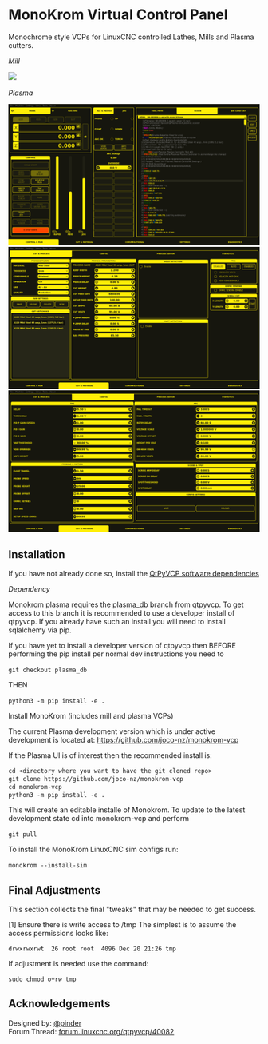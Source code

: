 # MonoKrom Virtual Control Panel

Monochrome style VCPs for LinuxCNC controlled Lathes, Mills and Plasma cutters.

*Mill*

![](docs/images/Web19201.png)


*Plasma*

![](docs/images/plasma/main.png)
![](docs/images/plasma/cut_material.png)
![](docs/images/plasma/cut_material_config.png)



## Installation


If you have not already done so, install the [QtPyVCP software dependencies](http://www.qtpyvcp.com/install/prerequisites.html#software-dependencies)

*Dependency*

Monokrom plasma requires the plasma_db branch from qtpyvcp.  To get access to this branch it is recommended to use a developer install of qtpyvcp. If you already have such an install you will need to install sqlalchemy via pip.

If you have yet to install a developer version of qtpyvcp then BEFORE performing the pip install per normal dev instructions you need to

`git checkout plasma_db`

THEN

`python3 -m pip install -e .`


Install MonoKrom (includes mill and plasma VCPs)

The current Plasma development version which is under active development is located at:
https://github.com/joco-nz/monokrom-vcp

If the Plasma UI is of interest then the recommended install is:

```
cd <directory where you want to have the git cloned repo>
git clone https://github.com/joco-nz/monokrom-vcp
cd monokrom-vcp
python3 -m pip install -e .
```
This will create an editable installe of Monokrom.  To update to the latest development state cd into monokrom-vcp and perform

`git pull`


To install the MonoKrom LinuxCNC sim configs run:

`monokrom --install-sim`


## Final Adjustments
This section collects the final "tweaks" that may be needed to get success.

[1] Ensure there is write access to /tmp
The simplest is to assume the access permissions looks like:
```
drwxrwxrwt  26 root root  4096 Dec 20 21:26 tmp
```

If adjustment is needed use the command:
```
sudo chmod o+rw tmp
```


## Acknowledgements

Designed by: [@pinder](https://forum.linuxcnc.org/cb-profile/pinder)  
Forum Thread: [forum.linuxcnc.org/qtpyvcp/40082](https://forum.linuxcnc.org/qtpyvcp/40082)
